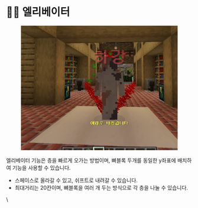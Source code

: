 # 🧗‍♀️ 엘리베이터

<figure><img src="../../.gitbook/assets/image (3).png" alt=""><figcaption></figcaption></figure>

엘리베이터 기능은 층을 빠르게 오가는 방법이며, 뼈블록 두개를 동일한 y좌표에  배치하여 기능을 사용할 수 있습니다.

* 스페이스로 올라갈 수 있고, 쉬프트로 내려갈 수 있습니다.
* 최대거리는 20칸이며, 뼈블록을 여러 개 두는 방식으로 각 층을 나눌 수 있습니다.

\
